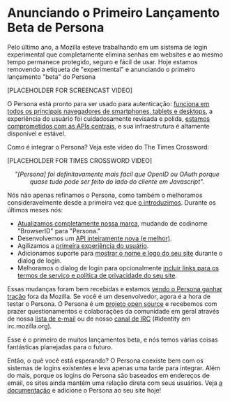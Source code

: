 # Anunciando o Primeiro Lançamento Beta de Persona

Pelo último ano, a Mozilla esteve trabalhando em um sistema de login experimental que completamente elimina senhas em websites e ao mesmo tempo permanece protegido, seguro e fácil de usar. Hoje estamos removendo a etiqueta de "experimental" e anunciando o primeiro lançamento "beta" do Persona

[PLACEHOLDER FOR SCREENCAST VIDEO]

O Persona está pronto para ser usado para autenticação: [funciona em todos os principais navegadores de smartphones, tablets e desktops][1], a experiência do usuário foi cuidadosamente revisada e polida, [estamos comprometidos com as APIs centrais][2], e sua infraestrutura é altamente disponível e estável.

Como é integrar o Persona? Veja este vídeo do The Times Crossword:

[PLACEHOLDER FOR TIMES CROSSWORD VIDEO]
<center><em>"[Persona] foi definitavamente mais fácil que OpenID ou OAuth porque quase tudo pode ser feito do lado do cliente em Javascript".</em></center>

Nós não apenas refinamos o Persona, como também o melhoramos consideravelmente desde a primeira vez que [o introduzimos][3]. Durante os últimos meses nós:

* [Atualizamos completamente nossa marca][4], mudando de codinome "BrowserID" para "Persona."
* Desenvolvemos um [API inteiramente nova (e melhor)][5].
* Agilizamos a [primeira experiência do usuário][6].
* Adicionamos suporte para [mostrar o nome e logo do seu site][7] durante o dialog de login.
* Melhoramos o dialog de login para opcionalmente [incluir links para os termos de serviço e política de privacidade do seu site][8].

Essas mudanças foram bem recebidas e estamos [vendo o Persona ganhar tração][9] fora da Mozilla. Se você é um desenvolvedor, agora é a hora de testar o Persona. O Persona é um [projeto open source][10] e recebemos com prazer questionamentos e colaborações da comunidade em geral através de nossa [lista de e-mail][11] ou de nosso [canal de IRC][12] (#identity em irc.mozilla.org).

Esse é o primeiro de muitos lançamentos beta, e nós temos várias coisas fantásticas planejadas para o futuro.

Então, o quê você está esperando? O Persona coexiste bem com os sistemas de logins existentes e leva apenas uma tarde para integrar. Além do mais, porque os logins do Persona são baseados em endereços de email, os sites ainda mantém uma relação direta com seus usuários. Veja [a documentação][13] e adicione o Persona ao seu site hoje!

[1]: https://developer.mozilla.org/en-US/docs/persona/Browser_compatibility
[2]: http://identity.mozilla.com/post/31739234834/committing-to-a-stable-api-for-persona
[3]: http://identity.mozilla.com/post/7616727542/introducing-browserid-a-better-way-to-sign-in
[4]: http://identity.mozilla.com/post/18038609895/introducing-mozilla-persona
[5]: http://identity.mozilla.com/post/28513408358/a-new-api-for-persona
[6]: http://identity.mozilla.com/post/27914354400/improvements-to-the-first-time-sign-up-flow
[7]: http://identity.mozilla.com/post/27122712140/new-feature-adding-your-websites-name-and-logo-to-the
[8]: http://identity.mozilla.com/post/23038368841/streamlining-login-with-privacy-policy-and-terms-of
[9]: http://identity.mozilla.com/post/31008721633/application-and-platform-integration-of-persona
[10]: https://github.com/mozilla/browserid
[11]: https://lists.mozilla.org/listinfo/dev-identity
[12]: https://wiki.mozilla.org/IRC
[13]: https://developer.mozilla.org/Persona
